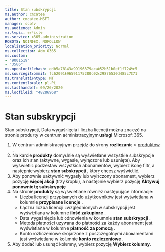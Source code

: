 ```yaml
---
title: Stan subskrypcji
ms.author: cmcatee
author: cmcatee-MSFT
manager: scotv
ms.audience: Admin
ms.topic: article
ms.service: o365-administration
ROBOTS: NOINDEX, NOFOLLOW
localization_priority: Normal
ms.collection: Adm_O365
ms.custom:
- "9001519"
- "3586"
ms.openlocfilehash: edb5a78343a99196379aca052b51b0ef1f7249c5
ms.sourcegitcommit: fc62091696591175280c02c29876530d485c7871
ms.translationtype: MT
ms.contentlocale: pl-PL
ms.lasthandoff: 09/26/2020
ms.locfileid: "48286968"
---
```

# <a name="subscription-status"></a>Stan subskrypcji

Stan subskrypcji, Data wygaśnięcia i liczba licencji można znaleźć na stronie produkty w centrum administracyjnym **usługi** Microsoft 365.

1. W centrum administracyjnym przejdź do strony **rozliczanie**  >  [produktów](https://go.microsoft.com/fwlink/p/?linkid=842054) .
2. Na karcie **produkty** domyślnie są wyświetlane wszystkie subskrypcje oraz ich stan (aktywne, wygasłe, wyłączone lub usunięte). Aby wyświetlić podzestaw wszystkich abonamentów, wybierz ikonę filtr, a następnie wybierz **stan subskrypcji** , który chcesz wyświetlić.
3. Aby ponownie uaktywnić wygasły lub wyłączony abonament, wybierz pozycję **więcej akcji** (trzy kropki), a następnie wybierz pozycję **Aktywuj ponownie tę subskrypcję**.
4. Na stronie **produkty** są wyświetlane również następujące informacje:
    - Liczba licencji przypisanych do użytkowników jest wyświetlana w kolumnie **przypisane licencje** .
    - Łączna liczba licencji uwzględnionych w subskrypcji jest wyświetlana w kolumnie **ilość zakupione** .
    - Data wygaśnięcia lub odnowienia w kolumnie **stan subskrypcji** .
    - Metoda płatności używana do płatności za każdy abonament jest wyświetlana w kolumnie **płatność za pomocą** .
    - Konto rozliczeniowe skojarzone z poszczególnymi abonamentami jest wyświetlane w kolumnie **konto rozliczeniowe** .
5. Aby dodać lub usunąć kolumny, wybierz pozycję **Wybierz kolumny**.